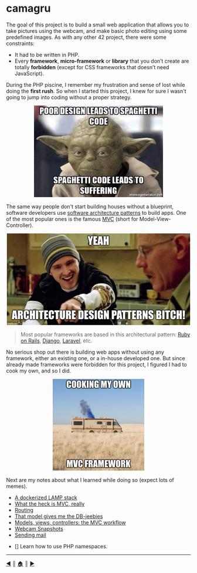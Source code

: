 # camagru
The goal of this project is to build a small web application that allows you to take pictures using the webcam, and make basic photo editing using some predefined images. As with any other 42 project, there were some constraints:

* It had to be written in PHP.
* Every **framework**, **micro-framework** or **library** that you don’t create are totally **forbidden** (except for CSS frameworks that doesn’t need JavaScript).

During the PHP piscine, I remember my frustration and sense of lost while doing the **first rush**. So when I started this project, I knew for sure I wasn't going to jump into coding without a proper strategy.

<p align="center"><img src="./README/images/yoda.jpg" height="250" /></p>

The same way people don't start building houses without a blueprint, software developers use [software architecture patterns](https://en.wikipedia.org/wiki/Software_architecture) to build apps. One of the most popular ones is the famous [MVC](https://en.wikipedia.org/wiki/Model%E2%80%93view%E2%80%93controller) (short for Model-View-Controller).

<p align="center"><img src="./README/images/jesse.jpg" height="250" /></p>

> Most popular frameworks are based in this architectural pattern: [Ruby on Rails](https://rubyonrails.org/), [Django](https://www.djangoproject.com/), [Laravel](https://laravel.com/), etc.

No serious shop out there is building web apps without using any framework, either an existing one, or a in-house developed one.
But since already made frameworks were forbidden for this project, I figured I had to cook my own, and so I did.

<p align="center"><img src="./README/images/cook.jpg" height="250" /></p>

Next are my notes about what I learned while doing so (expect lots of memes).

* [A dockerized LAMP stack](./README/docker_lamp.md)
* [What the heck is MVC, really](./README/mvc.md)
* [Routing](./README/router.md)
* [That model gives me the DB-jeebies](./README/model_class.md)
* [Models, views, controllers: the MVC workflow](./README/workflow.md)
* [Webcam Snapshots](./README/camera.md)
* [Sending mail](./README/mail.md)

- [] Learn how to use PHP namespaces.

---
[:arrow_backward:][back] ║ [:house:][home] ║ [:arrow_forward:][next]

<!-- navigation -->
[home]: #
[back]: #
[next]: ./README/docker_lamp.md